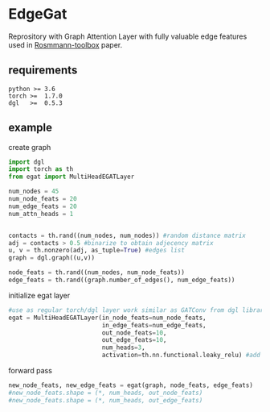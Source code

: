 # EdgeGat
Reprository with Graph Attention Layer with fully valuable edge features used in [Rosmmann-toolbox](https://pubmed.ncbi.nlm.nih.gov/34571541/) paper.

## requirements

```
python >= 3.6
torch >=  1.7.0
dgl   >=  0.5.3
```

## example

create graph
```python
import dgl
import torch as th
from egat import MultiHeadEGATLayer

num_nodes = 45 
num_node_feats = 20
num_edge_feats = 20
num_attn_heads = 1


contacts = th.rand((num_nodes, num_nodes)) #random distance matrix
adj = contacts > 0.5 #binarize to obtain adjecency matrix
u, v = th.nonzero(adj, as_tuple=True) #edges list
graph = dgl.graph((u,v))    

node_feats = th.rand((num_nodes, num_node_feats)) 
edge_feats = th.rand((graph.number_of_edges(), num_edge_feats))
```

initialize egat layer

```python
#use as regular torch/dgl layer work similar as GATConv from dgl library
egat = MultiHeadEGATLayer(in_node_feats=num_node_feats,
                          in_edge_feats=num_edge_feats,
                          out_node_feats=10,
                          out_edge_feats=10,
                          num_heads=3,
                          activation=th.nn.functional.leaky_relu) #add activation if needed
```

forward pass
```python
new_node_feats, new_edge_feats = egat(graph, node_feats, edge_feats)
#new_node_feats.shape = (*, num_heads, out_node_feats)
#new_node_feats.shape = (*, num_heads, out_edge_feats)
```